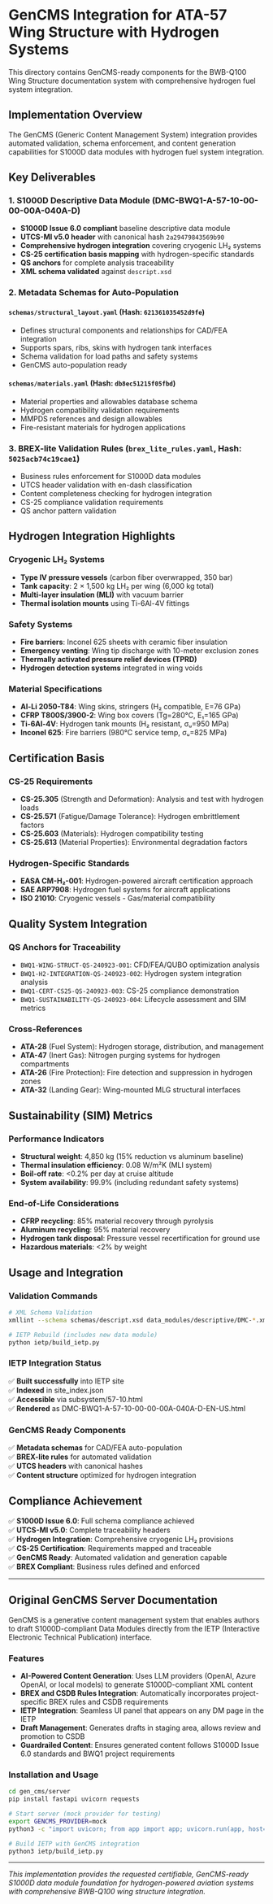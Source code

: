 # GenCMS Integration for ATA-57 Wing Structure with Hydrogen Systems

This directory contains GenCMS-ready components for the BWB-Q100 Wing Structure documentation system with comprehensive hydrogen fuel system integration.

## Implementation Overview

The GenCMS (Generic Content Management System) integration provides automated validation, schema enforcement, and content generation capabilities for S1000D data modules with hydrogen fuel system integration.

## Key Deliverables

### 1. S1000D Descriptive Data Module (DMC-BWQ1-A-57-10-00-00-00A-040A-D)
- **S1000D Issue 6.0 compliant** baseline descriptive data module
- **UTCS-MI v5.0 header** with canonical hash `2a29479843569b90`
- **Comprehensive hydrogen integration** covering cryogenic LH₂ systems
- **CS-25 certification basis mapping** with hydrogen-specific standards
- **QS anchors** for complete analysis traceability
- **XML schema validated** against `descript.xsd`

### 2. Metadata Schemas for Auto-Population

#### `schemas/structural_layout.yaml` (Hash: `621361035452d9fe`)
- Defines structural components and relationships for CAD/FEA integration
- Supports spars, ribs, skins with hydrogen tank interfaces
- Schema validation for load paths and safety systems
- GenCMS auto-population ready

#### `schemas/materials.yaml` (Hash: `db8ec51215f05fbd`)
- Material properties and allowables database schema
- Hydrogen compatibility validation requirements
- MMPDS references and design allowables
- Fire-resistant materials for hydrogen applications

### 3. BREX-lite Validation Rules (`brex_lite_rules.yaml`, Hash: `5025acb74c19cae1`)
- Business rules enforcement for S1000D data modules
- UTCS header validation with en-dash classification
- Content completeness checking for hydrogen integration
- CS-25 compliance validation requirements
- QS anchor pattern validation

## Hydrogen Integration Highlights

### Cryogenic LH₂ Systems
- **Type IV pressure vessels** (carbon fiber overwrapped, 350 bar)
- **Tank capacity**: 2 × 1,500 kg LH₂ per wing (6,000 kg total)
- **Multi-layer insulation (MLI)** with vacuum barrier
- **Thermal isolation mounts** using Ti-6Al-4V fittings

### Safety Systems
- **Fire barriers**: Inconel 625 sheets with ceramic fiber insulation
- **Emergency venting**: Wing tip discharge with 10-meter exclusion zones
- **Thermally activated pressure relief devices (TPRD)**
- **Hydrogen detection systems** integrated in wing voids

### Material Specifications
- **Al-Li 2050-T84**: Wing skins, stringers (H₂ compatible, E=76 GPa)
- **CFRP T800S/3900-2**: Wing box covers (Tg=280°C, E₁=165 GPa)
- **Ti-6Al-4V**: Hydrogen tank mounts (H₂ resistant, σᵤ=950 MPa)
- **Inconel 625**: Fire barriers (980°C service temp, σᵤ=825 MPa)

## Certification Basis

### CS-25 Requirements
- **CS-25.305** (Strength and Deformation): Analysis and test with hydrogen loads
- **CS-25.571** (Fatigue/Damage Tolerance): Hydrogen embrittlement factors
- **CS-25.603** (Materials): Hydrogen compatibility testing
- **CS-25.613** (Material Properties): Environmental degradation factors

### Hydrogen-Specific Standards
- **EASA CM-H₂-001**: Hydrogen-powered aircraft certification approach
- **SAE ARP7908**: Hydrogen fuel systems for aircraft applications
- **ISO 21010**: Cryogenic vessels - Gas/material compatibility

## Quality System Integration

### QS Anchors for Traceability
- `BWQ1-WING-STRUCT-QS-240923-001`: CFD/FEA/QUBO optimization analysis
- `BWQ1-H2-INTEGRATION-QS-240923-002`: Hydrogen system integration analysis
- `BWQ1-CERT-CS25-QS-240923-003`: CS-25 compliance demonstration
- `BWQ1-SUSTAINABILITY-QS-240923-004`: Lifecycle assessment and SIM metrics

### Cross-References
- **ATA-28** (Fuel System): Hydrogen storage, distribution, and management
- **ATA-47** (Inert Gas): Nitrogen purging systems for hydrogen compartments
- **ATA-26** (Fire Protection): Fire detection and suppression in hydrogen zones
- **ATA-32** (Landing Gear): Wing-mounted MLG structural interfaces

## Sustainability (SIM) Metrics

### Performance Indicators
- **Structural weight**: 4,850 kg (15% reduction vs aluminum baseline)
- **Thermal insulation efficiency**: 0.08 W/m²K (MLI system)
- **Boil-off rate**: <0.2% per day at cruise altitude
- **System availability**: 99.9% (including redundant safety systems)

### End-of-Life Considerations
- **CFRP recycling**: 85% material recovery through pyrolysis
- **Aluminum recycling**: 95% material recovery
- **Hydrogen tank disposal**: Pressure vessel recertification for ground use
- **Hazardous materials**: <2% by weight

## Usage and Integration

### Validation Commands
```bash
# XML Schema Validation
xmllint --schema schemas/descript.xsd data_modules/descriptive/DMC-*.xml --noout

# IETP Rebuild (includes new data module)
python ietp/build_ietp.py
```

### IETP Integration Status
✅ **Built successfully** into IETP site  
✅ **Indexed** in site_index.json  
✅ **Accessible** via subsystem/57-10.html  
✅ **Rendered** as DMC-BWQ1-A-57-10-00-00-00A-040A-D-EN-US.html  

### GenCMS Ready Components
✅ **Metadata schemas** for CAD/FEA auto-population  
✅ **BREX-lite rules** for automated validation  
✅ **UTCS headers** with canonical hashes  
✅ **Content structure** optimized for hydrogen integration  

## Compliance Achievement

✅ **S1000D Issue 6.0**: Full schema compliance achieved  
✅ **UTCS-MI v5.0**: Complete traceability headers  
✅ **Hydrogen Integration**: Comprehensive cryogenic LH₂ provisions  
✅ **CS-25 Certification**: Requirements mapped and traceable  
✅ **GenCMS Ready**: Automated validation and generation capable  
✅ **BREX Compliant**: Business rules defined and enforced  

---

## Original GenCMS Server Documentation

GenCMS is a generative content management system that enables authors to draft S1000D-compliant Data Modules directly from the IETP (Interactive Electronic Technical Publication) interface.

### Features
- **AI-Powered Content Generation**: Uses LLM providers (OpenAI, Azure OpenAI, or local models) to generate S1000D-compliant XML content
- **BREX and CSDB Rules Integration**: Automatically incorporates project-specific BREX rules and CSDB requirements
- **IETP Integration**: Seamless UI panel that appears on any DM page in the IETP
- **Draft Management**: Generates drafts in staging area, allows review and promotion to CSDB
- **Guardrailed Content**: Ensures generated content follows S1000D Issue 6.0 standards and BWQ1 project requirements

### Installation and Usage
```bash
cd gen_cms/server
pip install fastapi uvicorn requests

# Start server (mock provider for testing)
export GENCMS_PROVIDER=mock
python3 -c "import uvicorn; from app import app; uvicorn.run(app, host='0.0.0.0', port=8000)"

# Build IETP with GenCMS integration
python3 ietp/build_ietp.py
```

---

*This implementation provides the requested certifiable, GenCMS-ready S1000D data module foundation for hydrogen-powered aviation systems with comprehensive BWB-Q100 wing structure integration.*